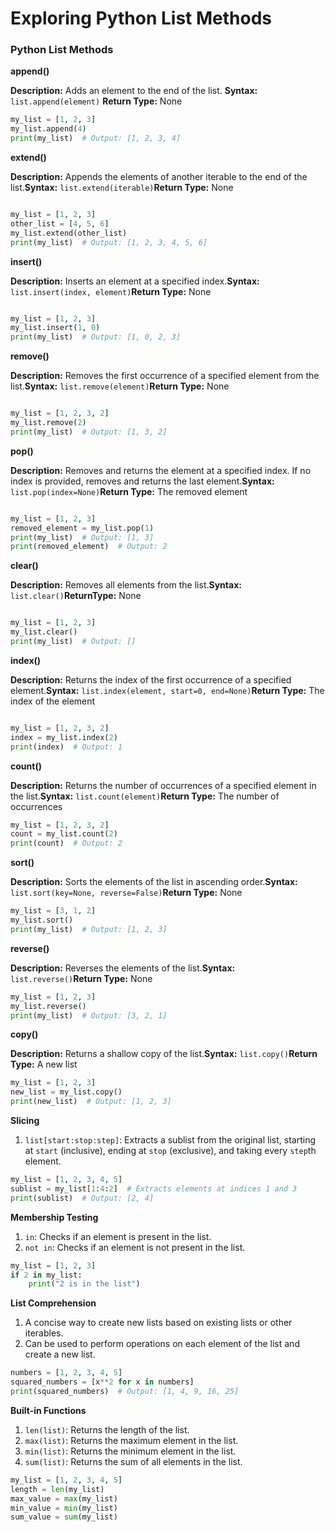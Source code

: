 # Exploring Python List Methods

### Python List Methods

**append()**

**Description:** Adds an element to the end of the list. **Syntax:** `list.append(element)` **Return Type:** None

```Python
my_list = [1, 2, 3]
my_list.append(4)
print(my_list)  # Output: [1, 2, 3, 4]
```
**extend()**

**Description:** Appends the elements of another iterable to the end of the list.**Syntax:** `list.extend(iterable)`**Return Type:** None

```Python

my_list = [1, 2, 3]
other_list = [4, 5, 6]
my_list.extend(other_list)
print(my_list)  # Output: [1, 2, 3, 4, 5, 6]
```
**insert()**

**Description:** Inserts an element at a specified index.**Syntax:** `list.insert(index, element)`**Return Type:** None

```Python

my_list = [1, 2, 3]
my_list.insert(1, 0)
print(my_list)  # Output: [1, 0, 2, 3]
```
**remove()**

**Description:** Removes the first occurrence of a specified element from the list.**Syntax:** `list.remove(element)`**Return Type:** None

```Python

my_list = [1, 2, 3, 2]
my_list.remove(2)
print(my_list)  # Output: [1, 3, 2]
```
**pop()**

**Description:** Removes and returns the element at a specified index. If no index is provided, removes and returns the last element.**Syntax:** `list.pop(index=None)`**Return Type:** The removed element

```Python

my_list = [1, 2, 3]
removed_element = my_list.pop(1)
print(my_list)  # Output: [1, 3]
print(removed_element)  # Output: 2
```
**clear()**

**Description:** Removes all elements from the list.**Syntax:** `list.clear()`**ReturnType:** None

```Python

my_list = [1, 2, 3]
my_list.clear()
print(my_list)  # Output: []
```
**index()**

**Description:** Returns the index of the first occurrence of a specified element.**Syntax:** `list.index(element, start=0, end=None)`**Return Type:** The index of the element

```Python

my_list = [1, 2, 3, 2]
index = my_list.index(2)
print(index)  # Output: 1
```
**count()**

**Description:** Returns the number of occurrences of a specified element in the list.**Syntax:** `list.count(element)`**Return Type:** The number of occurrences
```Python
my_list = [1, 2, 3, 2]
count = my_list.count(2)
print(count)  # Output: 2
```
**sort()**

**Description:** Sorts the elements of the list in ascending order.**Syntax:** `list.sort(key=None, reverse=False)`**Return Type:** None
```Python
my_list = [3, 1, 2]
my_list.sort()
print(my_list)  # Output: [1, 2, 3]
```
**reverse()**

**Description:** Reverses the elements of the list.**Syntax:** `list.reverse()`**Return Type:** None
```Python
my_list = [1, 2, 3]
my_list.reverse()
print(my_list)  # Output: [3, 2, 1]
```
**copy()**

**Description:** Returns a shallow copy of the list.**Syntax:** `list.copy()`**Return Type:** A new list
```Python
my_list = [1, 2, 3]
new_list = my_list.copy()
print(new_list)  # Output: [1, 2, 3]
```

**Slicing**

1. `list[start:stop:step]`: Extracts a sublist from the original list, starting at `start` (inclusive), ending at `stop` (exclusive), and taking every `step`th element.
```Python
my_list = [1, 2, 3, 4, 5]
sublist = my_list[1:4:2]  # Extracts elements at indices 1 and 3
print(sublist)  # Output: [2, 4]
```
**Membership Testing**
1. `in`: Checks if an element is present in the list.
2. `not in`: Checks if an element is not present in the list.

```Python 
my_list = [1, 2, 3]
if 2 in my_list:
    print("2 is in the list")
```
**List Comprehension**
1. A concise way to create new lists based on existing lists or other iterables.
2. Can be used to perform operations on each element of the list and create a new list.
```Python
numbers = [1, 2, 3, 4, 5]
squared_numbers = [x**2 for x in numbers]
print(squared_numbers)  # Output: [1, 4, 9, 16, 25]
```
**Built-in Functions**
1. `len(list)`: Returns the length of the list.
2. `max(list)`: Returns the maximum element in the list.
3. `min(list)`: Returns the minimum element in the list.
4. `sum(list)`: Returns the sum of all elements in the list.
```Python
my_list = [1, 2, 3, 4, 5]
length = len(my_list)
max_value = max(my_list)
min_value = min(my_list)
sum_value = sum(my_list)
```